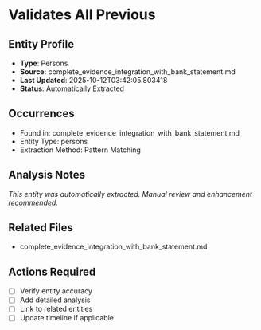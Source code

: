 # Validates All Previous

## Entity Profile
- **Type**: Persons
- **Source**: complete_evidence_integration_with_bank_statement.md
- **Last Updated**: 2025-10-12T03:42:05.803418
- **Status**: Automatically Extracted

## Occurrences
- Found in: complete_evidence_integration_with_bank_statement.md
- Entity Type: persons
- Extraction Method: Pattern Matching

## Analysis Notes
*This entity was automatically extracted. Manual review and enhancement recommended.*

## Related Files
- complete_evidence_integration_with_bank_statement.md

## Actions Required
- [ ] Verify entity accuracy
- [ ] Add detailed analysis
- [ ] Link to related entities
- [ ] Update timeline if applicable

